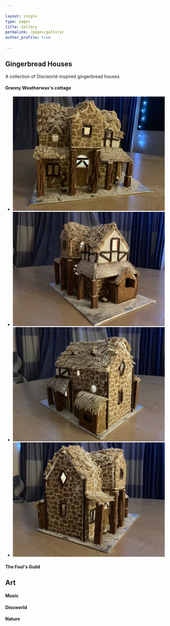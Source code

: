 ```yaml
---

layout: single
type: pages
title: Gallery
permalink: /pages/gallery/
author_profile: true

---
```


## Gingerbread Houses

A collection of Discworld-inspired gingerbread houses.

#### Granny Weatherwax's cottage
* ![Image 1](../assets/images/weatherwax1.jpg)
* ![Image 2](../assets/images/weatherwax2.jpg)
* ![Image 3](../assets/images/weatherwax3.jpg)
* ![Image 4](../assets/images/weatherwax4.jpg)


#### The Fool's Guild


## Art

#### Music

#### Discworld

#### Nature


